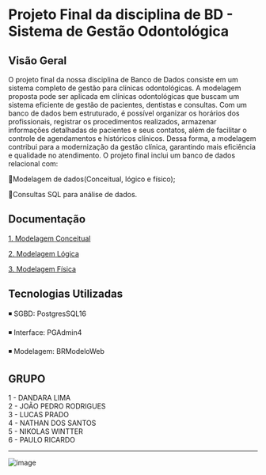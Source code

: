 # Projeto Final da disciplina de BD - Sistema de Gestão Odontológica

## Visão Geral
<p> 
 O projeto final da nossa disciplina de Banco de Dados consiste em um sistema completo de gestão para clínicas odontológicas. A modelagem proposta pode ser aplicada em clínicas odontológicas que buscam um sistema eficiente de gestão de pacientes, dentistas e consultas. Com um banco de dados bem estruturado, é possível organizar os horários dos profissionais, registrar os procedimentos realizados, armazenar informações detalhadas de pacientes e seus contatos, além de facilitar o controle de agendamentos e históricos clínicos. Dessa forma, a modelagem contribui para a modernização da gestão clínica, garantindo mais eficiência e qualidade no atendimento.
O projeto final inclui um banco de dados relacional com:
</p>

🔹Modelagem de dados(Conceitual, lógico e físico);

🔹Consultas SQL para análise de dados.

## Documentação

[1. Modelagem Conceitual](inserirlink)

[2. Modelagem Lógica](inserirlink)

[3. Modelagem Física](inserirLink)

##  Tecnologias Utilizadas

◾ SGBD: PostgresSQL16

◾ Interface: PGAdmin4

◾ Modelagem: BRModeloWeb

## GRUPO
1 - DANDARA LIMA <br>
2 - JOÃO PEDRO RODRIGUES <br>
3 - LUCAS PRADO <br>
4 - NATHAN DOS SANTOS <br>
5 - NIKOLAS WINTTER <br>
6 - PAULO RICARDO <br>

---
![image](https://github.com/user-attachments/assets/e12a29dc-b73f-4922-88e3-fb46163b072a)
